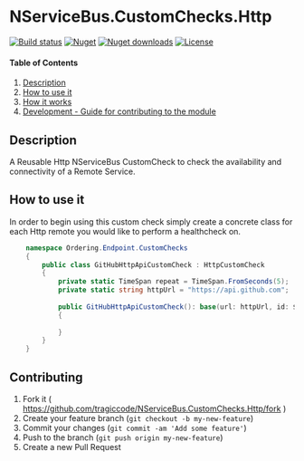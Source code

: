 # NServiceBus.CustomChecks.Http

[![Build status](https://img.shields.io/appveyor/build/TraGicCode/nservicebus-customchecks-http/master)](https://ci.appveyor.com/project/TraGicCode/nservicebus-customchecks-http)
[![Nuget](https://img.shields.io/nuget/v/NServiceBus.CustomChecks.Http/)](https://www.nuget.org/packages/NServiceBus.CustomChecks.Http)
[![Nuget downloads](https://img.shields.io/nuget/dt/NServiceBus.CustomChecks.Http/)](https://www.nuget.org/packages/NServiceBus.CustomChecks.Http)
[![License](https://img.shields.io/github/license/TraGicCode/NServiceBus.CustomChecks.Http.svg)](https://github.com/TraGicCode/NServiceBus.CustomChecks.Http/blob/master/LICENSE)

#### Table of Contents

1. [Description](#description)
1. [How to use it](#how-to-use-it)
1. [How it works](#how-it-works)
1. [Development - Guide for contributing to the module](#contributing)

## Description

A Reusable Http NServiceBus CustomCheck to check the availability and connectivity of a Remote Service.

## How to use it

In order to begin using this custom check simply create a concrete class for each Http remote you would like to perform a healthcheck on.

```c#
    namespace Ordering.Endpoint.CustomChecks
    {
        public class GitHubHttpApiCustomCheck : HttpCustomCheck
        {
            private static TimeSpan repeat = TimeSpan.FromSeconds(5);
            private static string httpUrl = "https://api.github.com";
            
            public GitHubHttpApiCustomCheck(): base(url: httpUrl, id: $"Monitor {httpUrl}", "Third Party Dependency", repeat)
            {
    
            }
        }
    }
```

## Contributing

1. Fork it ( <https://github.com/tragiccode/NServiceBus.CustomChecks.Http/fork> )
1. Create your feature branch (`git checkout -b my-new-feature`)
1. Commit your changes (`git commit -am 'Add some feature'`)
1. Push to the branch (`git push origin my-new-feature`)
1. Create a new Pull Request